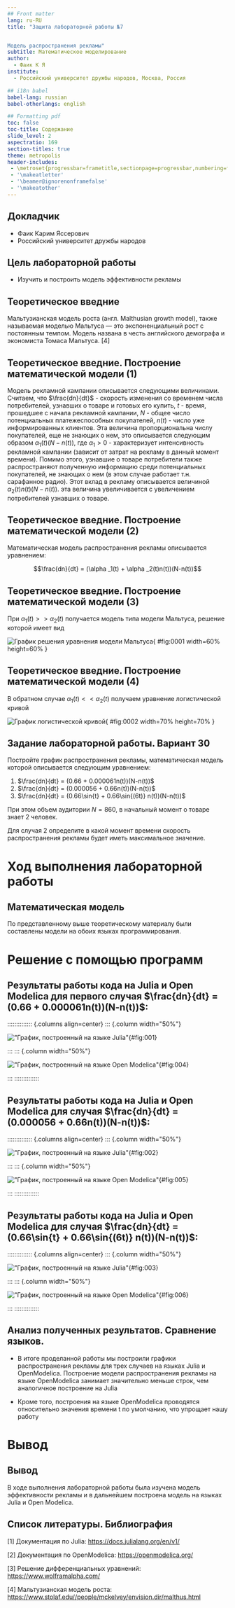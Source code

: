 ```yaml
---
## Front matter
lang: ru-RU
title: "Защита лабораторной работы №7


Модель распространения рекламы"
subtitle: Математическое моделирование
author:
  - Фаик К Я
institute:
  - Российский университет дружбы народов, Москва, Россия

## i18n babel
babel-lang: russian
babel-otherlangs: english

## Formatting pdf
toc: false
toc-title: Содержание
slide_level: 2
aspectratio: 169
section-titles: true
theme: metropolis
header-includes:
 - \metroset{progressbar=frametitle,sectionpage=progressbar,numbering=fraction}
 - '\makeatletter'
 - '\beamer@ignorenonframefalse'
 - '\makeatother'
---
```


## Докладчик


  * Фаик Карим Яссерович
  * Российский университет дружбы народов


## Цель лабораторной работы

- Изучить и построить модель эффективности рекламы

## Теоретическое введние

Мальтузианская модель роста (англ. Malthusian growth model), также называемая моделью Мальтуса — это экспоненциальный рост с постоянным темпом. Модель названа в честь английского демографа и экономиста Томаса Мальтуса. [4]

## Теоретическое введние. Построение математической модели (1)

Модель рекламной кампании описывается следующими величинами.
Считаем, что $\frac{dn}{dt}$ - скорость изменения со временем числа потребителей, узнавших о товаре и готовых его купить,
$t$ - время, прошедшее с начала рекламной кампании,
$N$ - общее число потенциальных платежеспособных покупателей,
$n(t)$ - число  уже информированных клиентов.
Эта величина пропорциональна числу покупателей, еще не знающих о нем, это описывается следующим образом
$\alpha _1(t)(N-n(t))$, где $\alpha _1>0$ -  характеризует интенсивность рекламной кампании (зависит от затрат на рекламу в данный момент времени).
Помимо этого, узнавшие о товаре потребители также распространяют полученную информацию среди потенциальных покупателей, не знающих о нем (в этом случае работает т.н. сарафанное радио). Этот вклад в рекламу описывается величиной  $\alpha _2(t)n(t)(N-n(t))$. эта величина увеличивается с увеличением потребителей узнавших о товаре.

## Теоретическое введние. Построение математической модели (2)

Математическая модель распространения рекламы описывается уравнением:

$$\frac{dn}{dt} = (\alpha _1(t) + \alpha _2(t)n(t))(N-n(t))$$

## Теоретическое введние. Построение математической модели (3)

При $\alpha _1(t) >> \alpha _2(t)$ получается модель типа модели Мальтуса, решение которой имеет вид 

![График решения уравнения модели Мальтуса](image/00.PNG){ #fig:0001 width=60% height=60% }

## Теоретическое введние. Построение математической модели (4)

В обратном случае $\alpha _1(t) << \alpha _2(t)$ получаем уравнение логистической кривой

![График логистической кривой](image/000.PNG){ #fig:0002 width=70% height=70% }

## Задание лабораторной работы. Вариант 30

Постройте график распространения рекламы, математическая модель которой описывается следующим уравнением:

1.	$\frac{dn}{dt} = (0.66 + 0.000061n(t))(N-n(t))$
2.	$\frac{dn}{dt} = (0.000056 + 0.66n(t))(N-n(t))$
3.	$\frac{dn}{dt} = (0.66\sin{t} + 0.66\sin{(6t)}  n(t))(N-n(t))$

При этом объем аудитории $N = 860$, в начальный момент о товаре знает 2 человек.

Для случая 2 определите в какой момент времени скорость распространения рекламы будет иметь максимальное значение.

# Ход выполнения лабораторной работы

## Математическая модель

По представленному выше теоретическому материалу были составлены модели на обоих языках программирования.

# Решение с помощью программ

## Результаты работы кода на Julia и Open Modelica для первого случая $\frac{dn}{dt} = (0.66 + 0.000061n(t))(N-n(t))$:

:::::::::::::: {.columns align=center}
::: {.column width="50%"}

!["График, построенный на языке Julia"](image/1.PNG){#fig:001}

::: 
::: {.column width="50%"}

!["График, построенный на языке Open Modelica"](image/4.PNG){#fig:004}

:::
::::::::::::::

## Результаты работы кода на Julia и Open Modelica для случая $\frac{dn}{dt} = (0.000056 + 0.66n(t))(N-n(t))$:

:::::::::::::: {.columns align=center}
::: {.column width="50%"}

!["График, построенный на языке Julia"](image/2.PNG){#fig:002}

::: 
::: {.column width="50%"}

!["График, построенный на языке Open Modelica"](image/5.PNG){#fig:005}

:::
::::::::::::::

## Результаты работы кода на Julia и Open Modelica для случая $\frac{dn}{dt} = (0.66\sin{t} + 0.66\sin{(6t)}  n(t))(N-n(t))$:

:::::::::::::: {.columns align=center}
::: {.column width="50%"}

!["График, построенный на языке Julia"](image/3.PNG){#fig:003}

::: 
::: {.column width="50%"}

!["График, построенный на языке Open Modelica"](image/6.PNG){#fig:006}

:::
::::::::::::::

## Анализ полученных результатов. Сравнение языков.

- В итоге проделанной работы мы построили графики распространения рекламы для трех случаев на языках Julia и OpenModelica. Построение модели распространения рекламы на языке OpenModelica занимает значительно меньше строк, чем аналогичное построение на Julia

- Кроме того, построения на языке OpenModelica проводятся относительно значения времени t по умолчанию, что упрощает нашу работу

# Вывод

## Вывод

В ходе выполнения лабораторной работы была изучена модель эффективности рекламы и в дальнейшем построена модель на языках Julia и Open Modelica.

## Список литературы. Библиография

[1] Документация по Julia: https://docs.julialang.org/en/v1/

[2] Документация по OpenModelica: https://openmodelica.org/

[3] Решение дифференциальных уравнений: https://www.wolframalpha.com/

[4] Мальтузианская модель роста: https://www.stolaf.edu//people/mckelvey/envision.dir/malthus.html